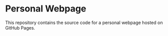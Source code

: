 # Personal Webpage

This repository contains the source code for a personal webpage hosted on GitHub Pages.